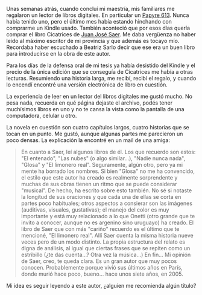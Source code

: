 <html><body><p>Unas semanas atrás, cuando concluí mi maestría, mis familiares me regalaron un lector de libros digitales. En particular un <a href="http://grammata.com.ar/papyres/71726/papyre-613-full.html" target="_blank">Papyre 613</a>. Nunca había tenido uno, pero el último mes había estando hinchando con comprarme un Kindle usado. También aconteció que por esos días quería comprar el libro Cicatrices de <a href="http://es.wikipedia.org/wiki/Juan_Jos%C3%A9_Saer" target="_blank">Juan José Saer</a>. Me daba vergüenza no haber leído al máximo escritor de mi provincia y que además es tocayo mío. Recordaba haber escuchado a Beatriz Sarlo decir que ese era un buen libro para introducirse en la obra de este autor.



Para los días de la defensa oral de mi tesis ya había desistido del Kindle y el precio de la única edición que se conseguía de Cicatrices me había a otras lecturas. Resumiendo una historia larga, me recibí, recibí el regalo, y cuando lo encendí encontré una versión electrónica de libro en cuestión.



La experiencia de leer en un lector del libros digitales me gustó mucho. No pesa nada, recuerda en qué página dejaste el archivo, podés tener muchísimos libros en uno y no te cansa la vista como la pantalla de una computadora, celular u otro.



La novela en cuestión son cuatro capítulos largos, cuatro historias que se tocan en un punto. Me gustó, aunque algunas partes me parecieron un poco densas. La explicación la encontré en un mail de una amiga:

</p><blockquote>En cuanto a Saer, leí algunos libros de él. Los que recuerdo son estos: "El entenado", "Las nubes" (o algo similar...), "Nadie nunca nada", "Glosa" y "El limonero real". Seguramente, algún otro, pero ya mi mente ha borrado los nombres. Si bien "Glosa" no me ha convencido, el estilo que este autor ha creado es realmente sorprendente y muchas de sus obras tienen un ritmo que se puede considerar "musical". De hecho, ha escrito sobre esto también. No sé si notaste la longitud de sus oraciones y que cada una de ellas se corta en partes poco habituales; otros aspectos a consierar son las imágenes (auditivas, visuales, gustativas); el manejo del color es muy importante y está muy relacionado a lo que Onetti (otro grande que te invito a conocer, aunque no es argenino sino uruguayo) ha creado. El libro de Saer que con más "cariño" recuerdo es el último que te mencioné, "El limonero real". Allí Saer cuenta la misma historia nueve veces pero de un modo distinto. La propia estructura del relato es digna de análisis, al igual que ciertas frases que se repiten como un estribillo (¿te das cuenta...? Otra vez la música...) En fin... Mi opinión de Saer, creo, te queda clara. Es un gran autor que muy pocos conocen. Probablemente porque vivió sus últimos años en París, donde murió hace poco, bueno... hace unos siete años, en 2005.</blockquote>

Mi idea es seguir leyendo a este autor, ¿alguien me recomienda algún título?</body></html>